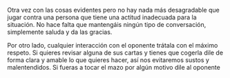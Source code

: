 Otra vez con las cosas evidentes pero no hay nada más desagradable que jugar contra una persona que tiene una actitud inadecuada para la situación. No hace falta que mantengáis ningún tipo de conversación, simplemente saluda y da las gracias.

Por otro lado, cualquier interacción con el oponente trátala con el máximo respeto. Si quieres revisar alguna de sus cartas y tienes que cogerla dile de forma clara y amable lo que quieres hacer, así nos evitaremos sustos y malentendidos. Si fueras a tocar el mazo por algún motivo dile al oponente